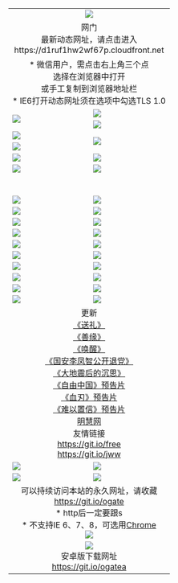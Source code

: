﻿<table>
  <tr></tr>
  <tr><td colspan=2 align=center><img src="https://cloud.githubusercontent.com/assets/11880933/13434984/f430fae2-e012-11e5-814f-c2df1e82b247.jpg" /></td></tr>
  <tr><td colspan=2 align=center>网门<br>最新动态网址，请点击进入
<br>https://d1ruf1hw2wf67p.cloudfront.net
    </td>
  </tr>
  <tr>
    <td colspan=2 align=center>* 微信用户，需点击右上角三个点<br>选择在浏览器中打开<br>或手工复制到浏览器地址栏
    <br>* IE6打开动态网址须在选项中勾选TLS 1.0</td>
  </tr>
  <tr>
    <td rowspan=2><a href="https://d1ruf1hw2wf67p.cloudfront.net/ogUP.aspx?name=11DKC.mp4&list=11DKC" target="_blank"><img src="https://d1ruf1hw2wf67p.cloudfront.net/Up/11DKC1.jpg" /></a></td> 
    <td><div><a href="https://d1ruf1hw2wf67p.cloudfront.net/ogUP.aspx?name=LRWS.mp4&list=LRWS" target="_blank"><img src="https://d1ruf1hw2wf67p.cloudfront.net/Up/LRWS.jpg" /></a></td>
   </tr>
  <tr>
    <td><a href="https://d1ruf1hw2wf67p.cloudfront.net/ogNiceVedio.aspx" target="_blank"><img src="https://d1ruf1hw2wf67p.cloudfront.net/Up/11TGKDY.jpg" /></a></td>
  </tr>
  <tr>
    <td><a href="https://d1ruf1hw2wf67p.cloudfront.net/ogUP.aspx?name=JQR.mp4&count=2" target="_blank"><img src="https://d1ruf1hw2wf67p.cloudfront.net/Up/JQR.jpg" /></a></td>   
    <td rowspan=2><a href="https://d1ruf1hw2wf67p.cloudfront.net/ogUP.aspx?name=JP.mp4&count=9" target="_blank"><img src="https://d1ruf1hw2wf67p.cloudfront.net/Up/JP.jpg" /></td>
  </tr>
  <tr>
    <td><a href="https://d1ruf1hw2wf67p.cloudfront.net/ogUP.aspx?name=WH.mp4" target="_blank"><img src="https://d1ruf1hw2wf67p.cloudfront.net/Up/WH.jpg" /></a></td>
  </tr>
  <tr>
    <td><a href="https://d1ruf1hw2wf67p.cloudfront.net/ogUP.aspx?name=SSZJ.mp4&list=SSZJ" target="_blank"><img src="https://d1ruf1hw2wf67p.cloudfront.net/Up/SSZJ.jpg" /></a></td>
    <td><a href="https://d1ruf1hw2wf67p.cloudfront.net/ogUP.aspx?name=1XQK.mp4&count=13" target="_blank"><img src="https://d1ruf1hw2wf67p.cloudfront.net/Up/1XQK.jpg" /></a</td>
  </tr>
  <tr>
    <td><a href="https://d1ruf1hw2wf67p.cloudfront.net/ogUP.aspx?name=ZY.mp4&count=2015|16" target="_blank"><img src="https://d1ruf1hw2wf67p.cloudfront.net/Up/ZY.jpg" /></a</td>
    <td><a href="https://d1ruf1hw2wf67p.cloudfront.net/ogUP.aspx?name=XTFY.mp4&count=B|2,A|24" target="_blank"><img src="https://d1ruf1hw2wf67p.cloudfront.net/Up/XTFY.jpg" /></a></td>
  </tr>
  <tr height="40">
  </tr>
  <tr>
    <td><a href="https://d1ruf1hw2wf67p.cloudfront.net/ogUP.aspx?name=4EE/QQ.mp4&list=4EEQQ" target="_blank"><img src="https://d1ruf1hw2wf67p.cloudfront.net/Up/4EE/QQ0.jpg"/></a></td>
    <td><a href="https://d1ruf1hw2wf67p.cloudfront.net/ogUP.aspx?name=4EE/HQ.mp4&list=4EEHQ" target="_blank"><img src="https://d1ruf1hw2wf67p.cloudfront.net/Up/4EE/HQ0.jpg"/></a></td>
  </tr>
  <tr>
    <td><a href="https://d1ruf1hw2wf67p.cloudfront.net/ogUP.aspx?name=4EE/ZG.mp4&list=4EEZG" target="_blank"><img src="https://d1ruf1hw2wf67p.cloudfront.net/Up/4EE/ZG0.jpg"/></a></td>
    <td><a href="https://d1ruf1hw2wf67p.cloudfront.net/ogUP.aspx?name=4EE/DJ.mp4&list=4EEDJ" target="_blank"><img src="https://d1ruf1hw2wf67p.cloudfront.net/Up/4EE/DJ0.jpg"/></a></td>
  </tr>
  <tr>
    <td><a href="https://d1ruf1hw2wf67p.cloudfront.net/ogUP.aspx?name=4EE/GX.mp4&list=4EEGX" target="_blank"><img src="https://d1ruf1hw2wf67p.cloudfront.net/Up/4EE/GX0.jpg"/></a></td>
    <td><a href="https://d1ruf1hw2wf67p.cloudfront.net/ogUP.aspx?name=4EE/HD.mp4&list=4EEHD" target="_blank"><img src="https://d1ruf1hw2wf67p.cloudfront.net/Up/4EE/HD0.jpg"/></a></td>
  </tr>
  <tr>
    <td><a href="https://d1ruf1hw2wf67p.cloudfront.net/ogUP.aspx?name=4EE/TX.mp4&list=4EETX" target="_blank"><img src="https://d1ruf1hw2wf67p.cloudfront.net/Up/4EE/TX0.jpg"/></a></td>
    <td><a href="https://d1ruf1hw2wf67p.cloudfront.net/ogUP.aspx?name=4EE/WZ.mp4&list=4EEWZ" target="_blank"><img src="https://d1ruf1hw2wf67p.cloudfront.net/Up/4EE/WZ0.jpg"/></a></td>
  </tr>
  <tr>
    <td><a href="https://d1ruf1hw2wf67p.cloudfront.net/onUP.aspx?name=https://d1ni6yqhqrtjo7.cloudfront.net/" target="_blank"><img src="https://d1ruf1hw2wf67p.cloudfront.net/Up/0DTW.jpg"/></a></td>
    <td><a href="https://d1ruf1hw2wf67p.cloudfront.net/onUP.aspx?name=https://d240ns8up8earz.cloudfront.net/acenter/" target="_blank"><img src="https://d1ruf1hw2wf67p.cloudfront.net/Up/0TDW.jpg" /></a></td>
  </tr>
  <tr>
    <td><a href="https://d1ruf1hw2wf67p.cloudfront.net/onUP.aspx?name=https://d4508d6vomz2p.cloudfront.net/gb/nsc413.htm" target="_blank"><img src="https://d1ruf1hw2wf67p.cloudfront.net/Up/0DJY.jpg" /></a></td>
    <td><a href="https://d1ruf1hw2wf67p.cloudfront.net/onUP.aspx?name=https://dilo7bqpjb57y.cloudfront.net/xtr/gb/prog204.html" target="_blank"><img src="https://d1ruf1hw2wf67p.cloudfront.net/Up/0XTR.jpg" /></a></td>
  </tr>
  <tr>
    <td><a href="https://d1ruf1hw2wf67p.cloudfront.net/onUP.aspx?name=https://d3aj00iefsmfgc.cloudfront.net/" target="_blank"><img src="https://d1ruf1hw2wf67p.cloudfront.net/Up/0MHW.jpg" /></a></td>
    <td><a href="https://d1ruf1hw2wf67p.cloudfront.net/onUP.aspx?name=https://d20wz7qt14x5d2.cloudfront.net/" target="_blank"><img src="https://d1ruf1hw2wf67p.cloudfront.net/Up/0ZJW.jpg" /></a></td>
  </tr>
  <tr>
    <td><a href="https://d1ruf1hw2wf67p.cloudfront.net/ogUP.aspx?name=0FG.zip" target="_blank"><img src="https://d1ruf1hw2wf67p.cloudfront.net/Up/0FG.jpg" /></a></td>
    <td><a href="https://d1ruf1hw2wf67p.cloudfront.net/ogUP.aspx?name=0FGA.apk" target="_blank"><img src="https://d1ruf1hw2wf67p.cloudfront.net/Up/0FGA.jpg" /></a></td>
  </tr>
  <tr>
    <td><a href="https://d1ruf1hw2wf67p.cloudfront.net/ogUP.aspx?name=0U.zip" target="_blank"><img src="https://d1ruf1hw2wf67p.cloudfront.net/Up/0U.jpg" /></a></td>
    <td><a href="https://d1ruf1hw2wf67p.cloudfront.net/ogUP.aspx?name=0UA.apk" target="_blank"><img src="https://d1ruf1hw2wf67p.cloudfront.net/Up/0UA.jpg" /></a></td>
  </tr>
  <tr>
    <td><a href="https://d1ruf1hw2wf67p.cloudfront.net/ogUP.aspx?name=0iPPOTV.zip" target="_blank"><img src="https://d1ruf1hw2wf67p.cloudfront.net/Up/0iPPOTV.jpg" /></a></td>
    <td><a href="https://d1ruf1hw2wf67p.cloudfront.net/ogUP.aspx?name=0iNTD.apk" target="_blank"><img src="https://d1ruf1hw2wf67p.cloudfront.net/Up/0iNTD.jpg" /></a></td>
  </tr>
  <tr>
    <td colspan=2 align=center>更新<br>
      <a href="https://d1ruf1hw2wf67p.cloudfront.net/ogUP.aspx?name=4ESL.mp4" target="_blank">《送礼》</a><br>
      <a href="https://d1ruf1hw2wf67p.cloudfront.net/ogUP.aspx?name=4ESY.mp4" target="_blank">《善缘》</a><br>
      <a href="https://d1ruf1hw2wf67p.cloudfront.net/ogUP.aspx?name=4EHX.mp4" target="_blank">《唤醒》</a><br>
      <a href="https://d1ruf1hw2wf67p.cloudfront.net/ogUP.aspx?name=4LFZ.mp4" target="_blank">《国安李凤智公开退党》</a><br>
      <a href="https://d1ruf1hw2wf67p.cloudfront.net/ogUP.aspx?name=4DDZHDCS.mp4" target="_blank">《大地震后的沉思》</a><br>
      <a href="https://d1ruf1hw2wf67p.cloudfront.net/ogUP.aspx?name=11ZYZG0.mp4" target="_blank">《自由中国》预告片</a><br>
      <a href="https://d1ruf1hw2wf67p.cloudfront.net/ogUP.aspx?name=11XR.mp4" target="_blank">《血刃》预告片</a><br>
      <a href="https://d1ruf1hw2wf67p.cloudfront.net/ogUP.aspx?name=11NYZX.mp4&count=2" target="_blank">《难以置信》预告片</a><br>
      <a href="https://d1ruf1hw2wf67p.cloudfront.net/onUP.aspx?name=https://www.minghui.org/" target="_blank">明慧网</a><br>
      友情链接<br>
      <a href="https://d1ruf1hw2wf67p.cloudfront.net/onUP.aspx?name=https://git.io/free" target="_blank">https://git.io/free</a><br>
      <a href="https://d1ruf1hw2wf67p.cloudfront.net/onUP.aspx?name=https://git.io/jww" target="_blank">https://git.io/jww</a></td>
    </td>
  </tr>
  <tr>
    <td><a href="https://d1ruf1hw2wf67p.cloudfront.net/ogNice.aspx" target="_blank"><img src="https://d1ruf1hw2wf67p.cloudfront.net/Up/0WCYY.jpg" /></a></td>
    <td><a href="https://d1ruf1hw2wf67p.cloudfront.net/onCO.aspx?ob=600事物&op=增删改&args=WH1~%23类型6新闻%7c%23类型6评论&mode=" target="_blank"><img src="https://d1ruf1hw2wf67p.cloudfront.net/Up/0WZTT.jpg" /></a></td> 
  </tr>
  <tr>
    <td><a href="https://d1ruf1hw2wf67p.cloudfront.net/ogDY.aspx" target="_blank"><img src="https://d1ruf1hw2wf67p.cloudfront.net/Up/0FK.jpg" /></a></td>
    <td><a href="https://d1ruf1hw2wf67p.cloudfront.net/ogST.aspx" target="_blank"><img src="https://d1ruf1hw2wf67p.cloudfront.net/Up/0ST.jpg" /></a></td> 
  </tr>
  <tr>
    <td colspan=2 align=center>可以持续访问本站的永久网址，请收藏<br/><a href="https://git.io/ogate" target="_blank">https://git.io/ogate</a><br/>* http后一定要跟s<br/>* 不支持IE 6、7、8，可选用<a href="https://d1ruf1hw2wf67p.cloudfront.net/ogUP.aspx?name=0ChromePortable.zip">Chrome</a><br/><a href="https://d1ruf1hw2wf67p.cloudfront.net/Up/0WMGDL2.png" target="_blank"><img src="https://d1ruf1hw2wf67p.cloudfront.net/Up/0WMGD2.png"/></a></td>
  </tr>
  <tr>
    <td colspan=2 align=center><a href="https://d1ruf1hw2wf67p.cloudfront.net/ogUP.aspx?name=0oGate.apk" target="_blank"><img src="https://cloud.githubusercontent.com/assets/11880933/13720399/75e143ee-e842-11e5-9f0a-1421f423c80f.jpg" /></a><br>安卓版下载网址<br><a href="https://git.io/ogatea">https://git.io/ogatea</a></td>
  </tr>
  <!--tr>
    <td colspan=2 align=center>可能失效的动态网址
    </td>
  </tr-->
</table>
